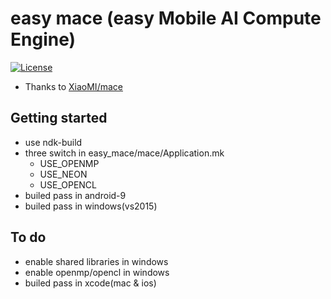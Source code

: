 # easy mace (easy Mobile AI Compute Engine)
[![License](https://img.shields.io/badge/License-Apache%202.0-blue.svg)](LICENSE)
* Thanks to [XiaoMI/mace](https://github.com/XiaoMi/mace)

## Getting started

* use ndk-build
* three switch in easy_mace/mace/Application.mk
  * USE_OPENMP
  * USE_NEON
  * USE_OPENCL
* builed pass in android-9
* builed pass in windows(vs2015)

## To do
* enable shared libraries in windows
* enable openmp/opencl in windows
* builed pass in xcode(mac & ios)
